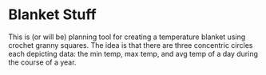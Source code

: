 # Blanket Stuff

This is (or will be) planning tool for creating a temperature blanket using crochet granny squares. The idea is that there are three concentric circles each depicting data: the min temp, max temp, and avg temp of a day during the course of a year.
